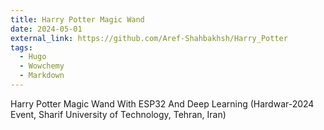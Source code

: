 ```yaml
---
title: Harry Potter Magic Wand
date: 2024-05-01
external_link: https://github.com/Aref-Shahbakhsh/Harry_Potter
tags:
  - Hugo
  - Wowchemy
  - Markdown
---
```


Harry Potter Magic Wand With ESP32 And Deep Learning (Hardwar-2024 Event, Sharif University of Technology, Tehran, Iran)

<!--more-->
